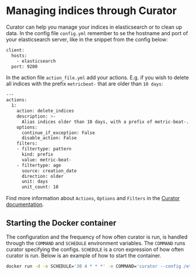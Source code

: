 # Managing indices through Curator


Curator can help you manage your indices in elasticsearch or to clean up data. In the config file `config.yml` remember to se the hostname and port of your elasticsearch server, like in the snippet from the config below:

```bash
client:
  hosts:
    - elasticsearch
  port: 9200
```

In the action file `action_file.yml` add your actions. E.g. if you wish to delete all indices with the prefix `metricbeat-` that are older than `10 days`:

```bash
---
actions:
  1:
    action: delete_indices
    description: >-
      Alias indices older than 10 days, with a prefix of metric-beat-.
    options:
      continue_if_exception: False
      disable_action: False
    filters:
    - filtertype: pattern
      kind: prefix
      value: metric-beat-
    - filtertype: age
      source: creation_date
      direction: older
      unit: days
      unit_count: 10
```

Find more information about `Actions`, `Options` and `Filters` in the [Curator documentation](https://www.elastic.co/guide/en/elasticsearch/client/curator/5.0/about.html).

## Starting the Docker container

The configuration and the frequency of how often curator is run, is handled through the `COMMAND` and `SCHEDULE` environment variables. The `COMMAND` runs curator specifying the configs. `SCHEDULE` is a cron expression of how often curator is run. Below is an example of how to start the container.

```bash
docker run -d -e SCHEDULE='30 4 * * *' -e COMMAND='curator --config /etc/curator/config.yml  /etc/curator/action_file.yml' --network=<name_of_network> --link <name_of_elasticsearch_container>:elasticsearch robinaa/elk:curator-latest
```
